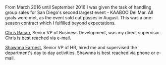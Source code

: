 From March 2016 until September 2016 I was given the task of handling group sales for San Diego's second largest event - KAABOO Del Mar. All goals were met, as the event sold out passes in August. This was a one-season contract which I fulfilled beyond expectations.

[Chris Racan](https://www.linkedin.com/in/chrisracan/), Senior VP of Business Development, was my direct supervisor. Chris is best reached via e-mail.

[Shawnna Earnest](https://www.linkedin.com/in/shawnnaearnest/), Senior VP of HR, hired me and supervised the department's day to day activities. Shawnna is best reached via phone or e-mail.
